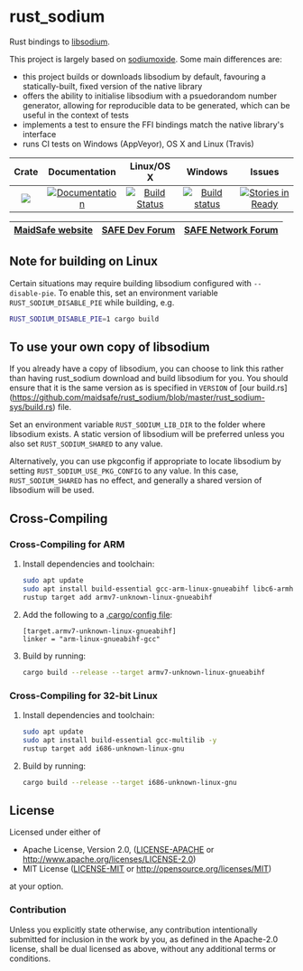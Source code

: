 # rust_sodium

Rust bindings to [libsodium](https://github.com/jedisct1/libsodium).

This project is largely based on [sodiumoxide](https://github.com/dnaq/sodiumoxide).  Some main
differences are:

* this project builds or downloads libsodium by default, favouring a statically-built, fixed version
  of the native library
* offers the ability to initialise libsodium with a psuedorandom number generator, allowing for
  reproducible data to be generated, which can be useful in the context of tests
* implements a test to ensure the FFI bindings match the native library's interface
* runs CI tests on Windows (AppVeyor), OS X and Linux (Travis)

|Crate|Documentation|Linux/OS X|Windows|Issues|
|:---:|:-----------:|:--------:|:-----:|:----:|
|[![](http://meritbadge.herokuapp.com/rust_sodium)](https://crates.io/crates/rust_sodium)|[![Documentation](https://docs.rs/rust_sodium/badge.svg)](https://docs.rs/rust_sodium)|[![Build Status](https://travis-ci.org/maidsafe/rust_sodium.svg?branch=master)](https://travis-ci.org/maidsafe/rust_sodium)|[![Build status](https://ci.appveyor.com/api/projects/status/kkgtqnx263xgk0c3/branch/master?svg=true)](https://ci.appveyor.com/project/MaidSafe-QA/rust-sodium/branch/master)|[![Stories in Ready](https://badge.waffle.io/maidsafe/rust_sodium.png?label=ready&title=Ready)](https://waffle.io/maidsafe/rust_sodium)|

| [MaidSafe website](https://maidsafe.net) | [SAFE Dev Forum](https://forum.safedev.org) | [SAFE Network Forum](https://safenetforum.org) |
|:----------------------------------------:|:-------------------------------------------:|:----------------------------------------------:|

## Note for building on Linux

Certain situations may require building libsodium configured with `--disable-pie`.  To enable this,
set an environment variable `RUST_SODIUM_DISABLE_PIE` while building, e.g.

```sh
RUST_SODIUM_DISABLE_PIE=1 cargo build
```

## To use your own copy of libsodium

If you already have a copy of libsodium, you can choose to link this rather than having rust_sodium
download and build libsodium for you.  You should ensure that it is the same version as is specified
in `VERSION` of [our build.rs]
(https://github.com/maidsafe/rust_sodium/blob/master/rust_sodium-sys/build.rs) file.

Set an environment variable `RUST_SODIUM_LIB_DIR` to the folder where libsodium exists.  A static
version of libsodium will be preferred unless you also set `RUST_SODIUM_SHARED` to any value.

Alternatively, you can use pkgconfig if appropriate to locate libsodium by setting
`RUST_SODIUM_USE_PKG_CONFIG` to any value.  In this case, `RUST_SODIUM_SHARED` has no effect, and
generally a shared version of libsodium will be used.

## Cross-Compiling

### Cross-Compiling for ARM

1. Install dependencies and toolchain:

   ```sh
   sudo apt update
   sudo apt install build-essential gcc-arm-linux-gnueabihf libc6-armhf-cross libc6-dev-armhf-cross -y
   rustup target add armv7-unknown-linux-gnueabihf
   ```

1. Add the following to a [.cargo/config file](http://doc.crates.io/config.html):

   ```
   [target.armv7-unknown-linux-gnueabihf]
   linker = "arm-linux-gnueabihf-gcc"
   ```

1. Build by running:

   ```sh
   cargo build --release --target armv7-unknown-linux-gnueabihf
   ```

### Cross-Compiling for 32-bit Linux

1. Install dependencies and toolchain:

   ```sh
   sudo apt update
   sudo apt install build-essential gcc-multilib -y
   rustup target add i686-unknown-linux-gnu
   ```

1. Build by running:

   ```sh
   cargo build --release --target i686-unknown-linux-gnu
   ```

## License

Licensed under either of

* Apache License, Version 2.0, ([LICENSE-APACHE](LICENSE-APACHE) or http://www.apache.org/licenses/LICENSE-2.0)
* MIT License ([LICENSE-MIT](LICENSE-MIT) or http://opensource.org/licenses/MIT)

at your option.

### Contribution

Unless you explicitly state otherwise, any contribution intentionally submitted for inclusion in the
work by you, as defined in the Apache-2.0 license, shall be dual licensed as above, without any
additional terms or conditions.
